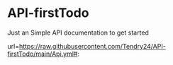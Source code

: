 # API-firstTodo

Just an Simple API documentation to get started

url=https://raw.githubusercontent.com/Tendry24/API-firstTodo/main/Api.yml#:

